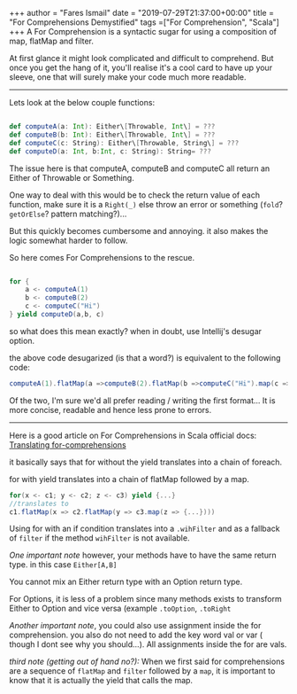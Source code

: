 +++
author = "Fares Ismail"
date = "2019-07-29T21:37:00+00:00"
title = "For Comprehensions Demystified"
tags  =["For Comprehension", "Scala"]
+++
A For Comprehension is a syntactic sugar for using a composition of map, flatMap and filter.

At first glance it might look complicated and difficult to comprehend. But once you get the hang of it, you'll realise it's a cool card to have up your sleeve, one that will surely make your code much more readable.

***

Lets look at the below couple functions:

```scala

def computeA(a: Int): Either\[Throwable, Int\] = ???
def computeB(b: Int): Either\[Throwable, Int\] = ???
def computeC(c: String): Either\[Throwable, String\] = ???
def computeD(a: Int, b:Int, c: String): String= ???

```

The issue here is that computeA, computeB and computeC all  return an Either of Throwable or Something.

One way to deal with this would be to check the return value of each function, make sure it is a `Right(_)` else throw an error or something (`fold`? `getOrElse`? pattern matching?)...

But this quickly becomes cumbersome and annoying. it also makes the logic somewhat harder to follow.

So here comes For Comprehensions to the rescue.

```scala

for {
    a <- computeA(1)
    b <- computeB(2)
    c <- computeC("Hi")
} yield computeD(a,b, c)

```

so what does this mean exactly? when in doubt, use Intellij's desugar option.

the above code desugarized (is that a word?) is equivalent to the following code:

```scala
computeA(1).flatMap(a =>computeB(2).flatMap(b =>computeC("Hi").map(c =>computeD(a, b, c))))
```

Of the two, I'm sure we'd all prefer reading / writing the first format... It is more concise, readable and hence less prone to errors.

***

Here is a good article on For Comprehensions in Scala official docs: [Translating for-comprehensions](https://docs.scala-lang.org/tutorials/FAQ/yield.html "Translating for-comprehensions")

it basically says that for without the yield translates into a chain of foreach.

for with yield translates into a chain of flatMap followed by a map.

```scala
for(x <- c1; y <- c2; z <- c3) yield {...}
//translates to
c1.flatMap(x => c2.flatMap(y => c3.map(z => {...})))
```

Using for with an if condition translates into a `.wihFilter` and as a fallback of `filter` if the method `wihFilter` is not available.

_One important note_ however, your methods have to have the same return type. in this case `Either[A,B]`

You cannot mix an Either return type with an Option return type.

For Options, it is less of a problem since many methods exists to transform Either to Option and vice versa (example `.toOption`, `.toRight`

_Another important note_, you could also use assignment inside the for comprehension. you also do not need to add the key word val or var ( though I dont see why you should...). All assignments inside the for are vals.

_third note (getting out of hand no?):_ When we first said for comprehensions are a sequence of `flatMap` and `filter` followed by a `map`, it is important to know that it is actually the yield that calls the map.
